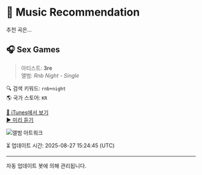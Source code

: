 
# 🎵 Music Recommendation

추천 곡은...

## 🎧 Sex Games  
> 아티스트: **3re**  
> 앨범: _Rnb Night - Single_  

🔍 검색 키워드: `rnb+night`  
🌎 국가 스토어: `KR`

[🔗 iTunes에서 보기](https://music.apple.com/kr/album/sex-games/1729937076?i=1729937077&uo=4)  
[▶️ 미리 듣기](https://audio-ssl.itunes.apple.com/itunes-assets/AudioPreview116/v4/88/be/57/88be5723-a7b1-9baa-fe23-266a911557a0/mzaf_7286631639897731035.plus.aac.p.m4a)

![앨범 아트워크](https://is1-ssl.mzstatic.com/image/thumb/Music126/v4/79/ad/57/79ad57a9-1e2e-1f70-6b0b-efd0771e80e6/artwork.jpg/100x100bb.jpg)

⏳ 업데이트 시간: 2025-08-27 15:24:45 (UTC)

---
자동 업데이트 봇에 의해 관리됩니다.

